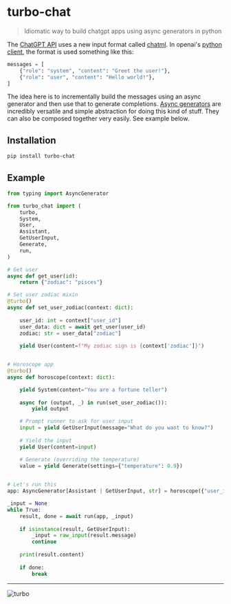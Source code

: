 # turbo-chat

> Idiomatic way to build chatgpt apps using async generators in python

The [ChatGPT API](https://openai.com/blog/introducing-chatgpt-and-whisper-apis) uses a new input format called [chatml](https://github.com/openai/openai-python/blob/main/chatml.md). In openai's [python client](https://github.com/openai/openai-python/blob/main/chatml.md), the format is used something like this:

```python
messages = [
    {"role": "system", "content": "Greet the user!"},
    {"role": "user", "content": "Hello world!"},
]
```

The idea here is to incrementally build the messages using an async generator and then use that to generate completions. [Async generators](https://superfastpython.com/asynchronous-generators-in-python/) are incredibly versatile and simple abstraction for doing this kind of stuff. They can also be composed together very easily. See example below.

## Installation

```bash
pip install turbo-chat
```

## Example

```python
from typing import AsyncGenerator

from turbo_chat import (
    turbo,
    System,
    User,
    Assistant,
    GetUserInput,
    Generate,
    run,
)

# Get user
async def get_user(id):
    return {"zodiac": "pisces"}

# Set user zodiac mixin
@turbo()
async def set_user_zodiac(context: dict):
    
    user_id: int = context["user_id"]
    user_data: dict = await get_user(user_id)
    zodiac: str = user_data["zodiac"]
    
    yield User(content=f"My zodiac sign is {context['zodiac']}")


# Horoscope app
@turbo()
async def horoscope(context: dict):

    yield System(content="You are a fortune teller")
    
    async for (output, _) in run(set_user_zodiac()):
        yield output

    # Prompt runner to ask for user input
    input = yield GetUserInput(message="What do you want to know?")
    
    # Yield the input
    yield User(content=input)

    # Generate (overriding the temperature)
    value = yield Generate(settings={"temperature": 0.9})
    

# Let's run this
app: AsyncGenerator[Assistant | GetUserInput, str] = horoscope({"user_id": 1})

_input = None
while True:
    result, done = await run(app, _input)
    
    if isinstance(result, GetUserInput):
        _input = raw_input(result.message)
        continue
        
    print(result.content)
    
    if done:
        break
```

*****


![turbo](https://user-images.githubusercontent.com/931887/222912628-8662fad0-091f-4cb8-92f3-6cce287716e9.jpg)
